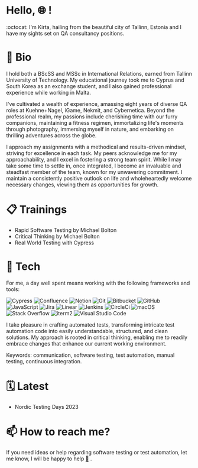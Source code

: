 # Hello, :globe_with_meridians: !

:octocat: I'm Kirta, hailing from the beautiful city of Tallinn, Estonia and I have my sights set on QA consultancy positions.

# :dart: Bio

<p>
I hold both a BScSS and MSSc in International Relations, earned from Tallinn University of Technology. My educational journey took me to Cyprus and South Korea as an exchange student, and I also gained professional experience while working in Malta.

I've cultivated a wealth of experience, amassing eight years of diverse QA roles at Kuehne+Nagel, iGame, Nekmit, and Cybernetica. Beyond the professional realm, my passions include cherishing time with our furry companions, maintaining a fitness regimen, immortalizing life's moments through photography, immersing myself in nature, and embarking on thrilling adventures across the globe.

I approach my assignments with a methodical and results-driven mindset, striving for excellence in each task. My peers acknowledge me for my approachability, and I excel in fostering a strong team spirit. While I may take some time to settle in, once integrated, I become an invaluable and steadfast member of the team, known for my unwavering commitment. I maintain a consistently positive outlook on life and wholeheartedly welcome necessary changes, viewing them as opportunities for growth.

</p>

# 📋 Trainings

* Rapid Software Testing by Michael Bolton
* Critical Thinking by Michael Bolton
* Real World Testing with Cypress

# :rocket: Tech

For me, a day well spent means working with the following frameworks and tools:


<p>
<img alt="Cypress" src="https://img.shields.io/badge/cypress-000000?logo=cypress&logoColor=white&style=for-the-badge" />
<img alt="Confluence" src="https://img.shields.io/badge/confluence-172B4D?logo=confluence&logoColor=white&style=for-the-badge" />
<img alt="Notion" src="https://img.shields.io/badge/notion-000000?logo=notion&logoColor=white&style=for-the-badge" />
<img alt="Git" src="https://img.shields.io/badge/git-F05032?logo=Git&logoColor=white&style=for-the-badge" />
<img alt="Bitbucket" src="https://img.shields.io/badge/bitbucket-0052CC?logo=bitbucket&logoColor=white&style=for-the-badge" />
<img alt="GitHub" src="https://img.shields.io/badge/github-181717?logo=github&logoColor=white&style=for-the-badge" />
<img alt="JavaScript" src="https://img.shields.io/badge/JavaScript-323330?logo=javascript&logoColor=F7DF1E&style=for-the-badge" />
<img alt="Jira" src="https://img.shields.io/badge/jira-0052CC?logo=jira&logoColor=white&style=for-the-badge" />
<img alt="Linear" src="https://img.shields.io/badge/linear-800080?logo=linear&logoColor=white&style=for-the-badge" />
<img alt="Jenkins" src="https://img.shields.io/badge/jenkins-181717?logo=jenkins&logoColor=white&style=for-the-badge" />
<img alt="CircleCi" src="https://img.shields.io/badge/circleci-181717?logo=circleci&logoColor=white&style=for-the-badge" />
<img alt="macOS" src="https://img.shields.io/badge/macos-FFFF00?logo=macos&logoColor=black&style=for-the-badge" />
<img alt="Stack Overflow" src="https://img.shields.io/badge/Stack_Overflow-F58025?logo=stack-overflow&logoColor=white&style=for-the-badge" />
<img alt="iterm2" src="https://img.shields.io/badge/iterm2-000000?logo=iterm2&logoColor=white&style=for-the-badge" />
<img alt="Visual Studio Code" src="https://img.shields.io/badge/Visual_Studio_Code-007ACC?logo=visual-studio-code&logoColor=white&style=for-the-badge" />
</p>

I take pleasure in crafting automated tests, transforming intricate test automation code into easily understandable, structured, and clean solutions. My approach is rooted in critical thinking, enabling me to readily embrace changes that enhance our current working environment.

Keywords: communication, software testing, test automation, manual testing, continuous integration.

# 🗓 Latest

* Nordic Testing Days 2023

# :mailbox: How to reach me?

If you need ideas or help regarding software testing or test automation, let me know, I will be happy to help <a href="mailto:kirtalindakarits@icloud.com">:email:</a> .
